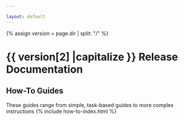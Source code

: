 ```yaml
---

layout: default
---
```

{% assign version = page.dir | split: "/"  %}

# {{ version[2] |capitalize }} Release Documentation

## How-To Guides

These guides range from simple, task-based guides to more complex instructions 
{% include how-to-index.html %}